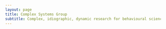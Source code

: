 ```yaml
---
layout: page
title: Complex Systems Group
subtitle: Complex, idiographic, dynamic research for behavioural science  
---
```


# 
